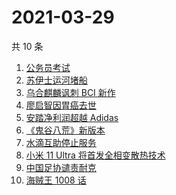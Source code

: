# 2021-03-29

共 10 条

<!-- BEGIN ZHIHUSEARCH -->
<!-- 最后更新时间 Mon Mar 29 2021 06:02:14 GMT+0800 (China Standard Time) -->
1. [公务员考试](https://www.zhihu.com/search?q=公务员)
1. [苏伊士运河堵船](https://www.zhihu.com/search?q=苏伊士运河)
1. [乌合麒麟讽刺 BCI 新作](https://www.zhihu.com/search?q=乌合麒麟)
1. [廖启智因胃癌去世](https://www.zhihu.com/search?q=廖启智)
1. [安踏净利润超越 Adidas](https://www.zhihu.com/search?q=安踏净利润)
1. [《鬼谷八荒》新版本](https://www.zhihu.com/search?q=鬼谷八荒)
1. [水滴互助停止服务](https://www.zhihu.com/search?q=水滴关停)
1. [小米 11 Ultra 将首发全相变散热技术](https://www.zhihu.com/search?q=小米11ultra)
1. [中国足协谴责耐克](https://www.zhihu.com/search?q=足协)
1. [海贼王 1008 话](https://www.zhihu.com/search?q=海贼王)
<!-- END ZHIHUSEARCH -->

